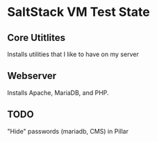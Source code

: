 # SaltStack VM Test State

## Core Utitlites
Installs utilities that I like to have on my server

## Webserver
Installs Apache, MariaDB, and PHP.

## TODO
"Hide" passwords (mariadb, CMS) in Pillar
